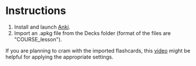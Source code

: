 # Instructions
1. Install and launch [Anki](https://apps.ankiweb.net/).
2. Import an .apkg file from the Decks folder (format of the files are "COURSE_lesson").

If you are planning to cram with the imported flashcards, this [video](https://youtu.be/F2Vec0SPkGY) might be helpful for applying the appropriate settings.

